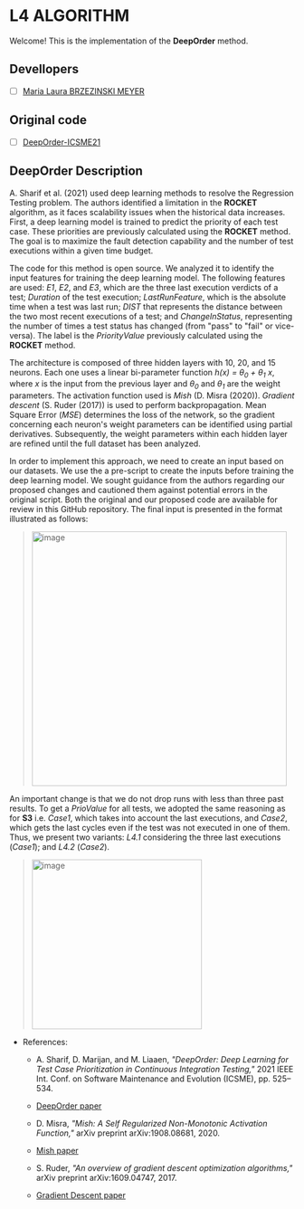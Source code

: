 # L4 ALGORITHM

Welcome! This is the implementation of the **DeepOrder** method.

## Devellopers

- [ ] [Maria Laura BRZEZINSKI MEYER](https://github.com/laurabrzmeyer)

## Original code

- [ ] [DeepOrder-ICSME21](https://github.com/T3AS/DeepOrder-ICSME21)

## DeepOrder Description

A. Sharif et al. (2021) used deep learning methods to resolve the Regression Testing problem. 
The authors identified a limitation in the **ROCKET** algorithm, as it faces scalability issues when the historical data increases. 
First, a deep learning model is trained to predict the priority of each test case. 
These priorities are previously calculated using the **ROCKET** method. 
The goal is to maximize the fault detection capability and the number of test executions within a given time budget. 

The code for this method is open source. We analyzed it to identify the input features for training the deep learning model. 
The following features are used: *E1*, *E2*, and *E3*, which are the three last execution verdicts of a test; *Duration* of the test execution; *LastRunFeature*, which is the absolute time when a test was last run; 
*DIST* that represents the distance between the two most recent executions of a test; and *ChangeInStatus*, representing the number of times a test status has changed (from "pass" to "fail" or vice-versa). 
The label is the *PriorityValue* previously calculated using the **ROCKET** method.

The architecture is composed of three hidden layers with 10, 20, and 15 neurons. Each one uses a linear bi-parameter function *h(x) = θ<sub>0</sub> + θ<sub>1</sub> x*, where *x* is the input from the previous layer and *θ<sub>0</sub>* and *θ<sub>1</sub>* are the weight parameters. 
The activation function used is *Mish* (D. Misra (2020)). *Gradient descent* (S. Ruder (2017)) is used to perform backpropagation. 
Mean Square Error (*MSE*) determines the loss of the network, so the gradient concerning each neuron's weight parameters can be identified using partial derivatives. 
Subsequently, the weight parameters within each hidden layer are refined until the full dataset has been analyzed.

In order to implement this approach, we need to create an input based on our datasets. We use the a pre-script to create the inputs before training the deep learning model. 
We sought guidance from the authors regarding our proposed changes and cautioned them against potential errors in the original script. Both the original and our proposed code are available for review in this GitHub repository. 
The final input is presented in the format illustrated as follows:

> <img width="450" alt="image" src="https://github.com/user-attachments/assets/279e5ebe-c0c4-4642-8813-0cafa0f6f146">

An important change is that we do not drop runs with less than three past results. To get a *PrioValue* for all tests, we adopted the same reasoning as for **S3** i.e. *Case1*, which takes into account the last executions, and *Case2*, which gets the last cycles even if the test was not executed in one of them. 
Thus, we present two variants: *L4.1* considering the three last executions (*Case1*); and *L4.2* (*Case2*).

> <img width="300" alt="image" src="https://github.com/user-attachments/assets/5dfc603b-06a1-42d3-b63f-491ba35f3117">

- References:
    * A. Sharif, D. Marijan, and M. Liaaen, *"DeepOrder: Deep Learning for Test Case Prioritization in Continuous Integration Testing,"* 2021 IEEE Int. Conf. on Software Maintenance and Evolution (ICSME), pp. 525–534.
    * [DeepOrder paper](https://arxiv.org/abs/2110.07443)
      
    * D. Misra, *"Mish: A Self Regularized Non-Monotonic Activation Function,"* arXiv preprint arXiv:1908.08681, 2020.
    * [Mish paper](https://arxiv.org/abs/1908.08681)
    
    * S. Ruder, *"An overview of gradient descent optimization algorithms,"* arXiv preprint arXiv:1609.04747, 2017.
    * [Gradient Descent paper](https://arxiv.org/abs/1609.04747)
